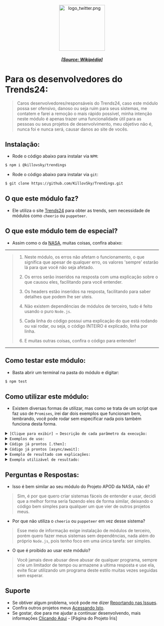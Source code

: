 <p align="center"><img src="https://upload.wikimedia.org/wikipedia/commons/c/ce/Twitter_Logo.png" width="150" height="150" alt="logo_twitter.png"/></p>  
<h5 align="center"><a href="https://pt.wikipedia.org/wiki/Ficheiro:Twitter_Logo.png">[Source: Wikipédia]</a></h5>  
  
# Para os desenvolvedores do Trends24:  
> Caros desenvolvedores/responsáveis do Trends24, caso este módulo possa ser ofensivo, danoso ou seja ruim para seus sistemas, me contatem e farei a remoção o mais rápido possível, minha intenção neste módulo é apenas trazer uma funcionalidade útil para as pessoas ou seus projetos de desenvolvimento, meu objetivo não é, nunca foi e nunca será, causar danos ao site de vocês.  
  
## Instalação:  
- Rode o código abaixo para instalar via `NPM`:  
  
```bash  
$ npm i @killovsky/trendings  
```  
  
- Rode o código abaixo para instalar via `git`:  
```bash  
$ git clone https://github.com/KillovSky/Trendings.git  
```  
  
## O que este módulo faz?  
- Ele utiliza o site [Trends24](https://trends24.in/) para obter as trends, sem necessidade de módulos como `cheerio` ou `puppeteer`.  
  
## O que este módulo tem de especial?  
- Assim como o da [NASA](https://github.com/KillovSky/NASA), muitas coisas, confira abaixo:  
  
------  
> 1. Neste módulo, os erros não afetam o funcionamento, o que significa que apesar de qualquer erro, os valores 'sempre' estarão lá para que você não seja afetado.  
>  
> 2. Os erros serão inseridos na resposta com uma explicação sobre o que causou eles, facilitando para você entender.  
>  
> 3. Os headers estão inseridos na resposta, facilitando para saber detalhes que podem lhe ser uteis.  
>  
> 4. Não existem dependências de módulos de terceiro, tudo é feito usando o puro `Node.js`.  
>  
> 5. Cada linha do código possui uma explicação do que está rodando ou vai rodar, ou seja, o código INTEIRO é explicado, linha por linha.   
>  
> 6. E muitas outras coisas, confira o código para entender!  
------  
  
## Como testar este módulo:  
- Basta abrir um terminal na pasta do módulo e digitar:  
  
```bash  
$ npm test  
```  
  
## Como utilizar este módulo:  
- Existem diversas formas de utilizar, mas como se trata de um script que faz uso de `Promises`, irei dar dois exemplos que funcionam bem, lembrando, você pode rodar sem especificar nada pois também funciona desta forma.   
  
<details>  
<summary><code>[Clique para exibir] → Descrição de cada parâmetro da execução:</code></summary>  
  
```javascript  
// Function especificada  
info('local')  
  
// Function sem especificar  
info()  
  
// Retorna os locais  
locales()  
  
/* ------------------------------------- *  
* 1° - Local  
* Valores: string  
* Padrão: 'worldwide'  
* Locais: "brazil, worldwide, italy..."  
* ------------------------------------- */  
```  
  
</details>   
  
<details>  
<summary><code>Exemplos de uso:</code></summary>  
  
```javascript  
// Usando .then | Modo de uso padrão  
const trendings = require('@killovsky/trendings');  
trendings.info('LOCAL').then(data => {  
	// Faça seu código baseado na object 'data' aqui  
	// Exemplo: console.log(data);  
})  
  
// Usando await [async] | Modo de uso padrão  
const trendings = require('@killovsky/trendings');  
const data = await trendings.info('LOCAL');  
// Faça seu código aqui usando a const 'data'  
// Exemplo: console.log(data);  
```  
  
</details>  
  
<details>  
<summary><code>Código já prontos [.then]:</code></summary>  
  
```javascript  
// Código usando .then  
const trendings = require('@killovsky/trendings');  
trendings.info('brazil').then(data => console.log(data));  
```  
  
</details>  
  
<details>  
<summary><code>Código já prontos [async/await]:</code></summary>  
  
```javascript  
// Código usando await 
const trendings = require('@killovsky/trendings');  
const data = await trendings.info('brazil');  
console.log(data);  
  
// Se você não sabe criar uma função async ou ainda não tiver uma, use este código abaixo:  
(async () => {  
	// Cole um código com await aqui dentro  
})();  
```  
  
</details>  
  
<details>  
<summary><code>Exemplo de resultado com explicações:</code></summary>  
  
```JSON  
{  
	"date": "String | Data [YYYY-MM-DD HH:MM:SS]",  
	"error": "true | false",  
	"dev_msg": "String / false | Mensagem adicional de erro",  
	"error_msg": "String / false | Códigos de erros de execução",   
	"locales": "Array | Todos os locais disponíveis",  
	"code": "Number | String | Código de erro HTTP",  
	"explain": {  
		"code": "Number / String | Código escrito de HTTP",  
		"why": "String | Explicação do código HTTP"  
	},  
	"headers": {  
		"date": "String | Data escrita da requisição",  
		"content-type": "String | Tipo de resposta",  
		"content-length": "Number | Tamanho da resposta",  
		"Outros": "E vários outros headers, faça uma requisição para obter todos."  
	},  
	"tweet": [  
		{  
			"count": "String | Quantidade de tweets",  
			"url": "String | URL com o link da trend",  
			"trend": "String | Assunto do momento"  
		}  
	]  
}  
```  
  
</details>  
  
<details>  
<summary><code>Exemplo utilizável de resultado:</code></summary>  
  
```JSON  
{  
	"date": "20/07/2022 23:53:05",  
	"error": false,  
	"dev_msg": false,  
	"error_msg": false,  
	"locales": ["brazil", "worldwide", "paris", "...."],  
	"code": 200,  
	"explain": {  
		"code": "OK",  
		"why": "The request is OK, this response depends on the HTTP method used."  
	},  
	"headers": {  
		"connection": "close",  
		"content-length": "159490",  
		"cache-control": "max-age=3600",  
		"content-type": "text/html; charset=utf-8",  
		"last-modified": "Thu, 21 Jul 2022 02:47:23 GMT",  
		"strict-transport-security": "max-age=31556926",  
		"accept-ranges": "bytes",  
		"date": "Thu, 21 Jul 2022 02:53:04 GMT",  
		"vary": "x-fh-requested-host, accept-encoding"  
	},  
	"tweet": [  
		{  
			"count": "551K",  
			"url": "https://twitter.com/search?q=%23MasterChefBR",  
			"trend": "#MasterChefBR"  
		},  
		{  
			"count": "513K",  
			"url": "https://twitter.com/search?q=%23IlhaRecord",  
			"trend": "#IlhaRecord"  
		},  
		{  
			"count": "403K",  
			"url": "https://twitter.com/search?q=Anitta",  
			"trend": "Anitta"  
		},  
		{  
			"count": "401K",  
			"url": "https://twitter.com/search?q=Slipknot",  
			"trend": "Slipknot"  
		}  
	]  
}  
```  
  
</details>   
  
## Perguntas e Respostas:  
  
- Isso é bem similar ao seu módulo do Projeto APOD da NASA, não é?  
> Sim, é por que quero criar sistemas fáceis de entender e usar, decidi que a melhor forma seria fazendo eles de forma similar, deixando o código bem simples para qualquer um que vier de outros projetos meus.  
>  
- Por que não utiliza o `cheerio` ou `puppeteer` em vez desse sistema?  
> Esse meio de informação exige instalação de módulos de terceiro, porém quero fazer meus sistemas sem dependências, nada além do próprio `Node.js`, pois tenho foco em uma única tarefa: ser simples.  
>  
- O que é proibido ao usar este módulo?  
> Você jamais deve abusar deve abusar de qualquer programa, sempre crie um limitador de tempo ou armazene a ultima resposta e use ela, evite ficar utilizando um programa deste estilo muitas vezes seguidas sem esperar.  
  
## Suporte  
  
- Se obtiver algum problema, você pode me dizer [Reportando nas Issues](https://github.com/KillovSky/Trendings/issues).  
- Confira outros projetos meus [Acessando Isto](https://github.com/KillovSky).  
- Se gostar, doe para me ajudar a continuar desenvolvendo, mais informações [Clicando Aqui](http://htmlpreview.github.io/?https://github.com/KillovSky/iris/blob/main/.readme/donates/page.html) - [Página do Projeto Íris]  
  